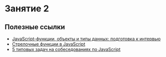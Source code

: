 # Занятие 2

## Полезные ссылки
- [JavaScript-функции, объекты и типы данных: подготовка к интервью](https://proglib.io/p/javascript-interview-handbook)
- [Стрелочные функции в JavaScript](https://habr.com/ru/company/ruvds/blog/428566/)
- [5 типовых задач на собеседованиях по JavaScript](https://medium.com/webbdev/js-2b0820b3788f)
